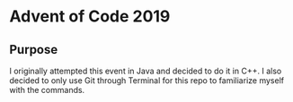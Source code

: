 # Advent of Code 2019

## Purpose 
I originally attempted this event in Java and decided to do it in C++. I also decided to only use Git through Terminal for this repo to familiarize myself with the commands.